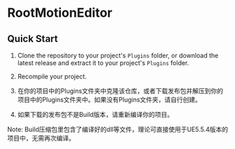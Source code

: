 # RootMotionEditor


## Quick Start

1. Clone the repository to your project's `Plugins` folder, or download the latest release and extract it to your project's `Plugins` folder.
2. Recompile your project.

1. 在你的项目中的Plugins文件夹中克隆该仓库，或者下载发布包并解压到你的项目中的Plugins文件夹中。如果没有Plugins文件夹，请自行创建。
2. 如果下载的发布包不是Build版本，请重新编译你的项目。

Note: Build压缩包里包含了编译好的dll等文件，理论可直接使用于UE5.5.4版本的项目中，无需再次编译。

